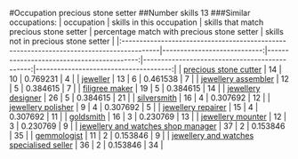 #Occupation precious stone setter
##Number skills 13
###Similar occupations:
| occupation                                                                              |   skills in this occupation |   skills that match precious stone setter |   percentage match with precious stone setter |   skills not in precious stone setter |
|:----------------------------------------------------------------------------------------|----------------------------:|------------------------------------------:|----------------------------------------------:|--------------------------------------:|
| [precious stone cutter](precious_stone_cutter.md)                                       |                          14 |                                        10 |                                      0.769231 |                                     4 |
| [jeweller](jeweller.md)                                                                 |                          13 |                                         6 |                                      0.461538 |                                     7 |
| [jewellery assembler](jewellery_assembler.md)                                           |                          12 |                                         5 |                                      0.384615 |                                     7 |
| [filigree maker](filigree_maker.md)                                                     |                          19 |                                         5 |                                      0.384615 |                                    14 |
| [jewellery designer](jewellery_designer.md)                                             |                          26 |                                         5 |                                      0.384615 |                                    21 |
| [silversmith](silversmith.md)                                                           |                          16 |                                         4 |                                      0.307692 |                                    12 |
| [jewellery polisher](jewellery_polisher.md)                                             |                           9 |                                         4 |                                      0.307692 |                                     5 |
| [jewellery repairer](jewellery_repairer.md)                                             |                          15 |                                         4 |                                      0.307692 |                                    11 |
| [goldsmith](goldsmith.md)                                                               |                          16 |                                         3 |                                      0.230769 |                                    13 |
| [jewellery mounter](jewellery_mounter.md)                                               |                          12 |                                         3 |                                      0.230769 |                                     9 |
| [jewellery and watches shop manager](jewellery_and_watches_shop_manager.md)             |                          37 |                                         2 |                                      0.153846 |                                    35 |
| [gemmologist](gemmologist.md)                                                           |                          11 |                                         2 |                                      0.153846 |                                     9 |
| [jewellery and watches specialised seller](jewellery_and_watches_specialised_seller.md) |                          36 |                                         2 |                                      0.153846 |                                    34 |
